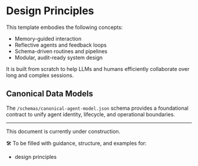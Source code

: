 
# Design Principles

This template embodies the following concepts:
- Memory-guided interaction
- Reflective agents and feedback loops
- Schema-driven routines and pipelines
- Modular, audit-ready system design

It is built from scratch to help LLMs and humans efficiently collaborate over long and complex sessions.

## Canonical Data Models

The `/schemas/canonical-agent-model.json` schema provides a foundational contract to unify agent identity, lifecycle, and operational boundaries.

---

This document is currently under construction.

🛠️ To be filled with guidance, structure, and examples for:  
- design principles
